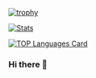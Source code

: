 [![trophy](https://github-profile-trophy.vercel.app/?username=harurow)](https://github.com/ryo-ma/github-profile-trophy)

[![Stats](https://github-readme-stats.vercel.app/api?username=harurow&show_icons=true&layout=compact)](https://github.com/anuraghazra/github-readme-stats)

[![TOP Languages Card](https://github-readme-stats.vercel.app/api/top-langs/?username=harurow&layout=compact&langs_count=10)](https://github.com/anuraghazra/github-readme-stats)

### Hi there 👋

<!--
**Harurow/Harurow** is a ✨ _special_ ✨ repository because its `README.md` (this file) appears on your GitHub profile.

Here are some ideas to get you started:

- 🔭 I’m currently working on ...
- 🌱 I’m currently learning ...
- 👯 I’m looking to collaborate on ...
- 🤔 I’m looking for help with ...
- 💬 Ask me about ...
- 📫 How to reach me: ...
- 😄 Pronouns: ...
- ⚡ Fun fact: ...
-->


